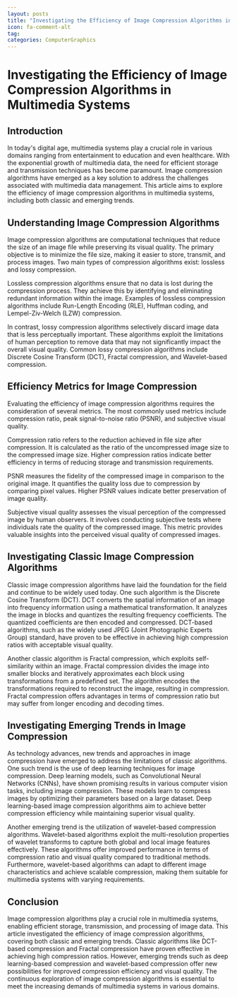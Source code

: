 ```yaml
---
layout: posts
title: "Investigating the Efficiency of Image Compression Algorithms in Multimedia Systems"
icon: fa-comment-alt
tag:      
categories: ComputerGraphics
---
```



# Investigating the Efficiency of Image Compression Algorithms in Multimedia Systems

## Introduction

In today's digital age, multimedia systems play a crucial role in various domains ranging from entertainment to education and even healthcare. With the exponential growth of multimedia data, the need for efficient storage and transmission techniques has become paramount. Image compression algorithms have emerged as a key solution to address the challenges associated with multimedia data management. This article aims to explore the efficiency of image compression algorithms in multimedia systems, including both classic and emerging trends.

## Understanding Image Compression Algorithms

Image compression algorithms are computational techniques that reduce the size of an image file while preserving its visual quality. The primary objective is to minimize the file size, making it easier to store, transmit, and process images. Two main types of compression algorithms exist: lossless and lossy compression.

Lossless compression algorithms ensure that no data is lost during the compression process. They achieve this by identifying and eliminating redundant information within the image. Examples of lossless compression algorithms include Run-Length Encoding (RLE), Huffman coding, and Lempel-Ziv-Welch (LZW) compression.

In contrast, lossy compression algorithms selectively discard image data that is less perceptually important. These algorithms exploit the limitations of human perception to remove data that may not significantly impact the overall visual quality. Common lossy compression algorithms include Discrete Cosine Transform (DCT), Fractal compression, and Wavelet-based compression.

## Efficiency Metrics for Image Compression

Evaluating the efficiency of image compression algorithms requires the consideration of several metrics. The most commonly used metrics include compression ratio, peak signal-to-noise ratio (PSNR), and subjective visual quality.

Compression ratio refers to the reduction achieved in file size after compression. It is calculated as the ratio of the uncompressed image size to the compressed image size. Higher compression ratios indicate better efficiency in terms of reducing storage and transmission requirements.

PSNR measures the fidelity of the compressed image in comparison to the original image. It quantifies the quality loss due to compression by comparing pixel values. Higher PSNR values indicate better preservation of image quality.

Subjective visual quality assesses the visual perception of the compressed image by human observers. It involves conducting subjective tests where individuals rate the quality of the compressed image. This metric provides valuable insights into the perceived visual quality of compressed images.

## Investigating Classic Image Compression Algorithms

Classic image compression algorithms have laid the foundation for the field and continue to be widely used today. One such algorithm is the Discrete Cosine Transform (DCT). DCT converts the spatial information of an image into frequency information using a mathematical transformation. It analyzes the image in blocks and quantizes the resulting frequency coefficients. The quantized coefficients are then encoded and compressed. DCT-based algorithms, such as the widely used JPEG (Joint Photographic Experts Group) standard, have proven to be effective in achieving high compression ratios with acceptable visual quality.

Another classic algorithm is Fractal compression, which exploits self-similarity within an image. Fractal compression divides the image into smaller blocks and iteratively approximates each block using transformations from a predefined set. The algorithm encodes the transformations required to reconstruct the image, resulting in compression. Fractal compression offers advantages in terms of compression ratio but may suffer from longer encoding and decoding times.

## Investigating Emerging Trends in Image Compression

As technology advances, new trends and approaches in image compression have emerged to address the limitations of classic algorithms. One such trend is the use of deep learning techniques for image compression. Deep learning models, such as Convolutional Neural Networks (CNNs), have shown promising results in various computer vision tasks, including image compression. These models learn to compress images by optimizing their parameters based on a large dataset. Deep learning-based image compression algorithms aim to achieve better compression efficiency while maintaining superior visual quality.

Another emerging trend is the utilization of wavelet-based compression algorithms. Wavelet-based algorithms exploit the multi-resolution properties of wavelet transforms to capture both global and local image features effectively. These algorithms offer improved performance in terms of compression ratio and visual quality compared to traditional methods. Furthermore, wavelet-based algorithms can adapt to different image characteristics and achieve scalable compression, making them suitable for multimedia systems with varying requirements.

## Conclusion

Image compression algorithms play a crucial role in multimedia systems, enabling efficient storage, transmission, and processing of image data. This article investigated the efficiency of image compression algorithms, covering both classic and emerging trends. Classic algorithms like DCT-based compression and Fractal compression have proven effective in achieving high compression ratios. However, emerging trends such as deep learning-based compression and wavelet-based compression offer new possibilities for improved compression efficiency and visual quality. The continuous exploration of image compression algorithms is essential to meet the increasing demands of multimedia systems in various domains.